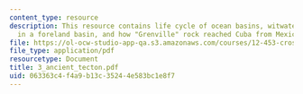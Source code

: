 ```yaml
---
content_type: resource
description: This resource contains life cycle of ocean basins, witwatersrand deposition
  in a foreland basin, and how "Grenville" rock reached Cuba from Mexico.
file: https://ol-ocw-studio-app-qa.s3.amazonaws.com/courses/12-453-crosby-lectures-in-geology-history-of-africa-fall-2005/063363c4f4a9b13c35244e583bc1e8f7_3_ancient_tecton.pdf
file_type: application/pdf
resourcetype: Document
title: 3_ancient_tecton.pdf
uid: 063363c4-f4a9-b13c-3524-4e583bc1e8f7
---
```

